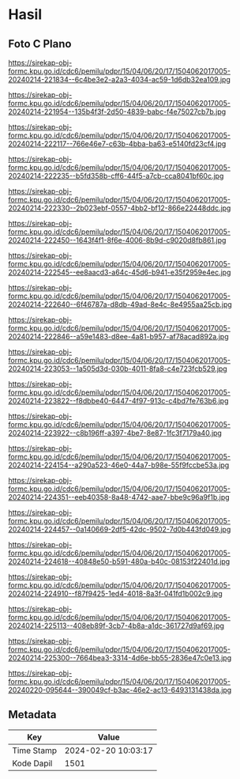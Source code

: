 # Hasil

## Foto C Plano

https://sirekap-obj-formc.kpu.go.id/cdc6/pemilu/pdpr/15/04/06/20/17/1504062017005-20240214-221834--6c4be3e2-a2a3-4034-ac59-1d6db32ea109.jpg

https://sirekap-obj-formc.kpu.go.id/cdc6/pemilu/pdpr/15/04/06/20/17/1504062017005-20240214-221954--135b4f3f-2d50-4839-babc-f4e75027cb7b.jpg

https://sirekap-obj-formc.kpu.go.id/cdc6/pemilu/pdpr/15/04/06/20/17/1504062017005-20240214-222117--766e46e7-c63b-4bba-ba63-e5140fd23cf4.jpg

https://sirekap-obj-formc.kpu.go.id/cdc6/pemilu/pdpr/15/04/06/20/17/1504062017005-20240214-222235--b5fd358b-cff6-44f5-a7cb-cca8041bf60c.jpg

https://sirekap-obj-formc.kpu.go.id/cdc6/pemilu/pdpr/15/04/06/20/17/1504062017005-20240214-222330--2b023ebf-0557-4bb2-bf12-866e22448ddc.jpg

https://sirekap-obj-formc.kpu.go.id/cdc6/pemilu/pdpr/15/04/06/20/17/1504062017005-20240214-222450--1643f4f1-8f6e-4006-8b9d-c9020d8fb861.jpg

https://sirekap-obj-formc.kpu.go.id/cdc6/pemilu/pdpr/15/04/06/20/17/1504062017005-20240214-222545--ee8aacd3-a64c-45d6-b941-e35f2959e4ec.jpg

https://sirekap-obj-formc.kpu.go.id/cdc6/pemilu/pdpr/15/04/06/20/17/1504062017005-20240214-222640--6f46787a-d8db-49ad-8e4c-8e4955aa25cb.jpg

https://sirekap-obj-formc.kpu.go.id/cdc6/pemilu/pdpr/15/04/06/20/17/1504062017005-20240214-222846--a59e1483-d8ee-4a81-b957-af78acad892a.jpg

https://sirekap-obj-formc.kpu.go.id/cdc6/pemilu/pdpr/15/04/06/20/17/1504062017005-20240214-223053--1a505d3d-030b-4011-8fa8-c4e723fcb529.jpg

https://sirekap-obj-formc.kpu.go.id/cdc6/pemilu/pdpr/15/04/06/20/17/1504062017005-20240214-223822--f8dbbe40-6447-4f97-913c-c4bd7fe763b6.jpg

https://sirekap-obj-formc.kpu.go.id/cdc6/pemilu/pdpr/15/04/06/20/17/1504062017005-20240214-223922--c8b196ff-a397-4be7-8e87-1fc3f7179a40.jpg

https://sirekap-obj-formc.kpu.go.id/cdc6/pemilu/pdpr/15/04/06/20/17/1504062017005-20240214-224154--a290a523-46e0-44a7-b98e-55f9fccbe53a.jpg

https://sirekap-obj-formc.kpu.go.id/cdc6/pemilu/pdpr/15/04/06/20/17/1504062017005-20240214-224351--eeb40358-8a48-4742-aae7-bbe9c96a9f1b.jpg

https://sirekap-obj-formc.kpu.go.id/cdc6/pemilu/pdpr/15/04/06/20/17/1504062017005-20240214-224457--0a140669-2df5-42dc-9502-7d0b443fd049.jpg

https://sirekap-obj-formc.kpu.go.id/cdc6/pemilu/pdpr/15/04/06/20/17/1504062017005-20240214-224618--40848e50-b591-480a-b40c-08153f22401d.jpg

https://sirekap-obj-formc.kpu.go.id/cdc6/pemilu/pdpr/15/04/06/20/17/1504062017005-20240214-224910--f87f9425-1ed4-4018-8a3f-041fd1b002c9.jpg

https://sirekap-obj-formc.kpu.go.id/cdc6/pemilu/pdpr/15/04/06/20/17/1504062017005-20240214-225113--408eb89f-3cb7-4b8a-a1dc-361727d9af69.jpg

https://sirekap-obj-formc.kpu.go.id/cdc6/pemilu/pdpr/15/04/06/20/17/1504062017005-20240214-225300--7664bea3-3314-4d6e-bb55-2836e47c0e13.jpg

https://sirekap-obj-formc.kpu.go.id/cdc6/pemilu/pdpr/15/04/06/20/17/1504062017005-20240220-095644--390049cf-b3ac-46e2-ac13-6493131438da.jpg


## Metadata

| Key        | Value               |
| ---------- | ------------------- |
| Time Stamp | 2024-02-20 10:03:17 |
| Kode Dapil | 1501                |



